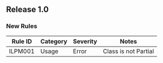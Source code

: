 ## Release 1.0

### New Rules

| Rule ID | Category | Severity | Notes                |
|---------|----------|----------|----------------------|
| ILPM001 | Usage    | Error    | Class is not Partial |
